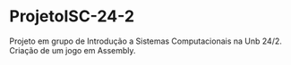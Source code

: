 # ProjetoISC-24-2
Projeto em grupo de Introdução a Sistemas Computacionais na Unb 24/2. Criação de um jogo em Assembly.
